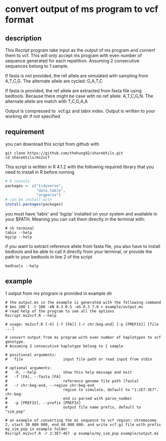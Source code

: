 # convert output of ms program to vcf format

## description

This Rscript program take input as the output of ms program and convert them to vcf. This will only accept ms program with even number of sequence generated for each repetition. Assuming 2 consecutive sequences belong to 1 sample.

If fasta is not provided, the ref allele are simulated with sampling from A,T,C,G. The alternate allele are cycled: G,A,T,C

If fasta is provided, the ref allele are extracted from fasta file using bedtools. Because there might be case with no ref allele: A,T,C,G,N. The alternate allele are match with T,C,G,A,A

Output is compressed to .vcf.gz and tabix index. Output is written to your working dir if not specified

## requirement

you can download this script from github with

```shell
git clone https://github.com/thehung92/shareUtils.git
cd shareUtils/ms2vcf
```

This script is written in R 4.1.2 with the following required library that you need to install in R before running

```r
# R console
packages <- c("tidyverse",
              "data.table",
              "argparse")
# can be install with
install.packages(packages)
```


you must have 'tabix' and 'bgzip' installed on your system and available in your $PATH. Meaning you can call them directly in the terminal with:

```shell
# sh terminal
tabix --help
bgzip --help
```

if you want to extract reference allele from fasta file, you also have to install bedtools and be able to call it directly from your terminal, or provide the path to your bedtools in line 2 of the script

```shell
bedtools --help
```

## example

1  output from ms program is provided in example dir

```shell
# the output.ms in the example is generated with the following command
# $ms 100 1 -t 100 -eN 0.3 0.5 -eG 0.3 7.0 > example/output.ms
# read help of the program to see all the options
Rscript ms2vcf.R --help

# usage: ms2vcf.R [-h] [-f [FA]] [-r chr:beg-end] [-p [PREFIX]] [file ...]

# convert output from ms program with even number of haplotypes to vcf genotype.
# Assuming 2 consecutive haplotype belong to 1 sample

# positional arguments:
#   file                  input file path or read input from stdin

# optional arguments:
#   -h, --help            show this help message and exit
#   -f [FA], --fasta [FA]
#                         reference genome file path [fasta]
#   -r chr:beg-end, --region chr:beg-end
#                         region to simulate, default to "1:2E7-3E7". chr-beg-
#                         end is parsed with parse_number
#   -p [PREFIX], --prefix [PREFIX]
#                         output file name prefix, default to "sim_pop"

# an example of converting the ms sequence to vcf region: chromosome 2, start 30 000 000, end 40 000 000. and write vcf.gz file with prefix my_sim_pop in example folder
Rscript ms2vcf.R -r 2:3E7-4E7 -p example/my_sim_pop example/output.ms

```